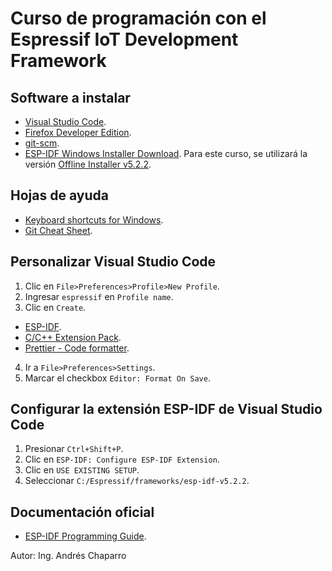 # Curso de programación con el Espressif IoT Development Framework

## Software a instalar

- [Visual Studio Code](https://code.visualstudio.com/Download).
- [Firefox Developer Edition](https://www.mozilla.org/en-US/firefox/developer/).
- [git-scm](https://git-scm.com/downloads).
- [ESP-IDF Windows Installer Download](https://dl.espressif.com/dl/esp-idf/). Para este curso, se utilizará la versión [Offline Installer v5.2.2](https://github.com/espressif/idf-installer/releases/download/offline-5.2.2/esp-idf-tools-setup-offline-5.2.2.exe).

## Hojas de ayuda

- [Keyboard shortcuts for Windows](https://code.visualstudio.com/shortcuts/keyboard-shortcuts-windows.pdf).
- [Git Cheat Sheet](https://training.github.com/downloads/github-git-cheat-sheet.pdf).

## Personalizar Visual Studio Code

1. Clic en `File>Preferences>Profile>New Profile`.
2. Ingresar `espressif` en `Profile name`.
3. Clic en `Create`.

- [ESP-IDF](https://marketplace.visualstudio.com/items?itemName=espressif.esp-idf-extension).
- [C/C++ Extension Pack](https://marketplace.visualstudio.com/items?itemName=ms-vscode.cpptools-extension-pack).
- [Prettier - Code formatter](https://marketplace.visualstudio.com/items?itemName=esbenp.prettier-vscode).

4. Ir a `File>Preferences>Settings`.
5. Marcar el checkbox `Editor: Format On Save`.

## Configurar la extensión ESP-IDF de Visual Studio Code

1. Presionar `Ctrl+Shift+P`.
2. Clic en `ESP-IDF: Configure ESP-IDF Extension`.
3. Clic en `USE EXISTING SETUP`.
4. Seleccionar `C:/Espressif/frameworks/esp-idf-v5.2.2`.

## Documentación oficial

- [ESP-IDF Programming Guide](https://docs.espressif.com/projects/esp-idf/en/v5.2.2/esp32/index.html).

Autor: Ing. Andrés Chaparro
